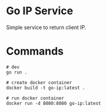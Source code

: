 # Go IP Service

Simple service to return client IP.

# Commands

```
# dev
go run .

# create docker container
docker build -t go-ip:latest .

# run docker container
docker run -d 8080:8080 go-ip:latest
```
